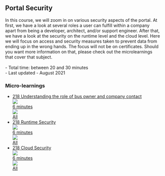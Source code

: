 <div class="ez-academy">
	<div class="ez-academy__body">
		<main class="master">
	<h2 class="title">Portal Security</h2>
    <p>
       In this course, we will zoom in on various security aspects of the portal. At first, we have a look at several roles a user can fulfill within a company apart from being a developer, architect, and/or support engineer. After that, we have a look at the security on the runtime level and the cloud level. Here we will focus on access and security measures taken to prevent data from ending up in the wrong hands. The focus will not be on certificates. Should you want more information on that, please check out the microlearnings that cover that subject.
        </br></br>
        - Total time: between 20 and 30 minutes
        </br>
        - Last updated - August 2021
    </p>
    <h3 class="title">Micro-learnings</h3>
    <ul class="strip-container">
        <li class="strip">
            <a href="../../docs/microlearning/intermediate-portal-security-understanding-the-role-of-bus-owner-and-company-contact" class="strip__link">
            <label for="" class="strip__label">
                <span>218</span>
                Understanding the role of bus owner and company contact
            </label>
            <div class="strip__attribute">
                <img class="strip__attribute-icon strip__attribute-icon--duration" src="../../img/microlearning/academy_index/icon-duration32.svg"/>
                <div class="strip__attribute-label">6 minutes</div>
            </div>
            <div class="strip__attribute">
                <img class="strip__attribute-icon strip__attribute-icon--roles" src="../../img/microlearning/academy_index/icon-roles32.svg"/>
                <div class="strip__attribute-label">All</div>
            </div>
        </a>
        </li>
        <li class="strip">
            <a href="../../docs/microlearning/intermediate-portal-security-runtime-security" class="strip__link">
            <label for="" class="strip__label">
                <span>218</span>
                Runtime Security
            </label>
            <div class="strip__attribute">
                <img class="strip__attribute-icon strip__attribute-icon--duration" src="../../img/microlearning/academy_index/icon-duration32.svg"/>
                <div class="strip__attribute-label">6 minutes</div>
            </div>
            <div class="strip__attribute">
                <img class="strip__attribute-icon strip__attribute-icon--roles" src="../../img/microlearning/academy_index/icon-roles32.svg"/>
                <div class="strip__attribute-label">All</div>
            </div>
        </a>
        </li>
        <li class="strip">
            <a href="../../docs/microlearning/intermediate-portal-security-cloud-security" class="strip__link">
            <label for="" class="strip__label">
                <span>218</span>
                Cloud Security
            </label>
            <div class="strip__attribute">
                <img class="strip__attribute-icon strip__attribute-icon--duration" src="../../img/microlearning/academy_index/icon-duration32.svg"/>
                <div class="strip__attribute-label">6 minutes</div>
            </div>
            <div class="strip__attribute">
                <img class="strip__attribute-icon strip__attribute-icon--roles" src="../../img/microlearning/academy_index/icon-roles32.svg"/>
                <div class="strip__attribute-label">All</div>
            </div>
        </a>
        </li>   				
    </ul>
    </main>
    </div>
</div>